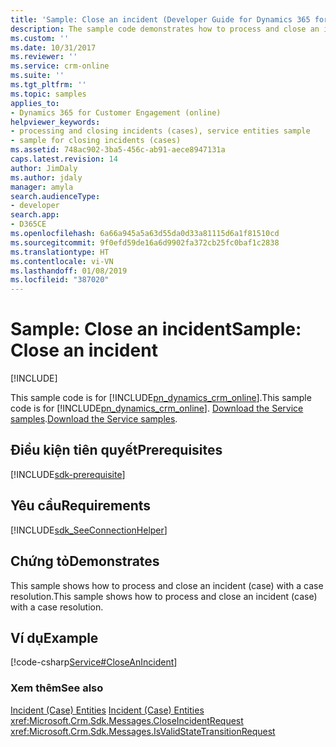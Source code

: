 ```yaml
---
title: 'Sample: Close an incident (Developer Guide for Dynamics 365 for Customer Engagement) | MicrosoftDocs'
description: The sample code demonstrates how to process and close an incident (case) with a case resolution.
ms.custom: ''
ms.date: 10/31/2017
ms.reviewer: ''
ms.service: crm-online
ms.suite: ''
ms.tgt_pltfrm: ''
ms.topic: samples
applies_to:
- Dynamics 365 for Customer Engagement (online)
helpviewer_keywords:
- processing and closing incidents (cases), service entities sample
- sample for closing incidents (cases)
ms.assetid: 748ac902-3ba5-456c-ab91-aece8947131a
caps.latest.revision: 14
author: JimDaly
ms.author: jdaly
manager: amyla
search.audienceType:
- developer
search.app:
- D365CE
ms.openlocfilehash: 6a66a945a5a63d55da0d33a81115d6a1f81510cd
ms.sourcegitcommit: 9f0efd59de16a6d9902fa372cb25fc0baf1c2838
ms.translationtype: HT
ms.contentlocale: vi-VN
ms.lasthandoff: 01/08/2019
ms.locfileid: "387020"
---
```

# <a name="sample-close-an-incident"></a><span data-ttu-id="5c8aa-103">Sample: Close an incident</span><span class="sxs-lookup"><span data-stu-id="5c8aa-103">Sample: Close an incident</span></span>

[!INCLUDE[](../includes/cc_applies_to_update_9_0_0.md)]

<span data-ttu-id="5c8aa-104">This sample code is for [!INCLUDE[pn_dynamics_crm_online](../includes/pn-dynamics-crm-online.md)].</span><span class="sxs-lookup"><span data-stu-id="5c8aa-104">This sample code is for [!INCLUDE[pn_dynamics_crm_online](../includes/pn-dynamics-crm-online.md)].</span></span> <span data-ttu-id="5c8aa-105">[Download the Service samples](https://code.msdn.microsoft.com/Service-Samples-f42adf82).</span><span class="sxs-lookup"><span data-stu-id="5c8aa-105">[Download the Service samples](https://code.msdn.microsoft.com/Service-Samples-f42adf82).</span></span>   

## <a name="prerequisites"></a><span data-ttu-id="5c8aa-106">Điều kiện tiên quyết</span><span class="sxs-lookup"><span data-stu-id="5c8aa-106">Prerequisites</span></span>
[!INCLUDE[sdk-prerequisite](../includes/sdk-prerequisite.md)]
  
## <a name="requirements"></a><span data-ttu-id="5c8aa-107">Yêu cầu</span><span class="sxs-lookup"><span data-stu-id="5c8aa-107">Requirements</span></span>  
[!INCLUDE[sdk_SeeConnectionHelper](../includes/sdk-seeconnectionhelper.md)]
  
## <a name="demonstrates"></a><span data-ttu-id="5c8aa-108">Chứng tỏ</span><span class="sxs-lookup"><span data-stu-id="5c8aa-108">Demonstrates</span></span>  
 <span data-ttu-id="5c8aa-109">This sample shows how to process and close an incident (case) with a case resolution.</span><span class="sxs-lookup"><span data-stu-id="5c8aa-109">This sample shows how to process and close an incident (case) with a case resolution.</span></span>  
  
## <a name="example"></a><span data-ttu-id="5c8aa-110">Ví dụ</span><span class="sxs-lookup"><span data-stu-id="5c8aa-110">Example</span></span>  
 [!code-csharp[Service#CloseAnIncident](../snippets/csharp/CRMV8/service/cs/closeanincident.cs#closeanincident)]  
  
### <a name="see-also"></a><span data-ttu-id="5c8aa-111">Xem thêm</span><span class="sxs-lookup"><span data-stu-id="5c8aa-111">See also</span></span>  
 <span data-ttu-id="5c8aa-112">[Incident (Case) Entities](incident-case-entities.md) </span><span class="sxs-lookup"><span data-stu-id="5c8aa-112">[Incident (Case) Entities](incident-case-entities.md) </span></span>  
 <xref:Microsoft.Crm.Sdk.Messages.CloseIncidentRequest>   
 <xref:Microsoft.Crm.Sdk.Messages.IsValidStateTransitionRequest>
